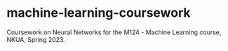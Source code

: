# machine-learning-coursework
Coursework on Neural Networks for the Μ124 - Machine Learning course, NKUA, Spring 2023.
